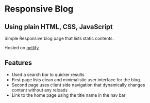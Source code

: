 # Responsive Blog

## Using plain HTML, CSS, JavaScript

Simple Responsive blog page that lists static contents.

Hosted on [netlify]()

## Features

- Used a search bar to quicker results
- First page lists clean and minimalistic user interface for the blog.
- Second page uses client side navigation that dynamically changes content without any reloads
- Link to the home page using the title name in the nav bar
